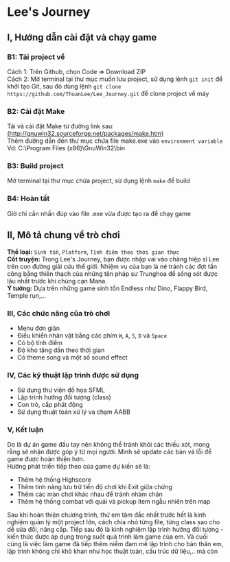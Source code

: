 # Lee's Journey

## I, Hướng dẫn cài đặt và chạy game
  ### B1: Tải project về
  Cách 1: Trên Github, chọn Code => Download ZIP  
  Cách 2: Mở terminal tại thư mục muốn lưu project, sử dụng lệnh `git init` để khởi tạo Git, sau đó dùng lệnh `git clone https://github.com/ThuanLee/Lee_Journey.git` để clone project về máy  
  ### B2: Cài đặt Make
  Tải và cài đặt Make từ đường link sau: [(http://gnuwin32.sourceforge.net/packages/make.htm)](http://gnuwin32.sourceforge.net/packages/make.htm)  
  Thêm đường dẫn đến thư mục chứa file make.exe vào `environment variable` Vd: C:\Program Files (x86)\GnuWin32\bin 
  ### B3: Build project
  Mở terminal tại thư mục chứa project, sử dụng lệnh `make` để build  
  ### B4: Hoàn tất
  Giờ chỉ cần nhấn đúp vào file .exe vừa được tạo ra để chạy game  
  
## II, Mô tả chung về trò chơi
  **Thể loại:** `Sinh tồn`, `Platform`, `Tính điẻm theo thời gian thực`  
  **Cốt truyện:** Trong Lee's Journey, bạn được nhập vai vào chàng hiệp sĩ Lee trên con đường giải cứu thế giới. Nhiệm vụ của bạn là né tránh các đợt tấn công bằng thiên thạch của những tên pháp sư Trunghoa để sống sót được lâu nhất trước khi chúng cạn Mana.  
  **Ý tưởng:** Dựa trên những game sinh tồn Endless như Dino, Flappy Bird, Temple run,...  

### III, Các chức năng của trò chơi
  - Menu đơn giản
  - Điều khiển nhân vật bằng các phím `W`, `A`, `S`, `D` và `Space`
  - Có bộ tính điểm
  - Độ khó tăng dần theo thời gian
  - Có theme song và một số sound effect
    
### IV, Các kỹ thuật lập trình được sử dụng
  - Sử dụng thư viện đồ họa SFML
  - Lập trình hướng đối tượng (class)
  - Con trỏ, cấp phát động
  - Sử dụng thuật toán xử lý va chạm AABB  

### V, Kết luận
  Do là dự án game đầu tay nên không thể tránh khỏi các thiếu xót, mong rằng sẽ nhận được góp ý từ mọi người. Mình sẽ update các bản vá lỗi để game được hoàn thiện       hơn.  
  Hướng phát triển tiếp theo của game dự kiến sẽ là:
  - Thêm hệ thống Highscore
  - Thêm tính năng lưu trữ tiến độ chơi khi Exit giữa chừng
  - Thêm các màn chơi khác nhau để tránh nhàm chán
  - Thêm hệ thống combat với quái và pickup item ngẫu nhiên trên map  
 
Sau khi hoàn thiện chương trình, thứ em tâm đắc nhất trước hết là kinh nghiệm quản lý một project lớn, cách chia nhỏ từng file, từng class sao cho dễ sửa đổi, nâng  cấp. Tiếp sau đó là kinh nghiệm lập trình hướng đối tượng - kiến thức được áp dụng trong suốt quá trình làm game của em. Và cuối cùng là việc làm game đã tiếp thêm niềm đam mê lập trình cho bản thân em, lập trình không chỉ khô khan như học thuật toán, cấu trúc dữ liệu,.. mà còn 

